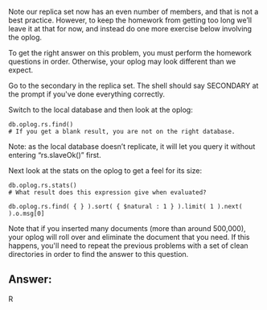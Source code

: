Note our replica set now has an even number of members, and that is not a best practice. However, to keep the homework from getting too long we’ll leave it at that for now, and instead do one more exercise below involving the oplog.

To get the right answer on this problem, you must perform the homework questions in order. Otherwise, your oplog may look different than we expect.

Go to the secondary in the replica set. The shell should say SECONDARY at the prompt if you've done everything correctly.

Switch to the local database and then look at the oplog:
```
db.oplog.rs.find()
# If you get a blank result, you are not on the right database.
```
Note: as the local database doesn’t replicate, it will let you query it without entering “rs.slaveOk()” first.

Next look at the stats on the oplog to get a feel for its size:
```
db.oplog.rs.stats()
# What result does this expression give when evaluated?

db.oplog.rs.find( { } ).sort( { $natural : 1 } ).limit( 1 ).next( ).o.msg[0]
```
Note that if you inserted many documents (more than around 500,000), your oplog will roll over and eliminate the document that you need. If this happens, you'll need to repeat the previous problems with a set of clean directories in order to find the answer to this question.


## Answer:

R